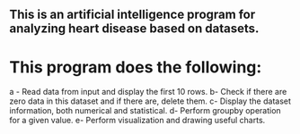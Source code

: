 ## This is an artificial intelligence program for analyzing heart disease based on datasets.
# This program does the following:
a - Read data from input and display the first 10 rows.
b- Check if there are zero data in this dataset and if there are, delete them.
c- Display the dataset information, both numerical and statistical.
d- Perform groupby operation for a given value.
e- Perform visualization and drawing useful charts.
